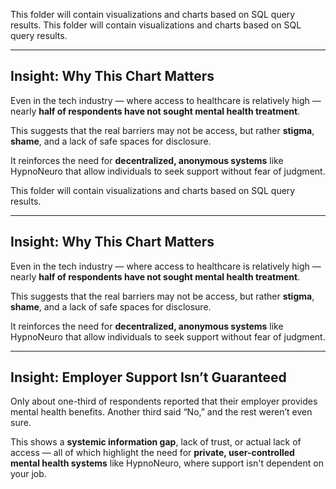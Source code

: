 This folder will contain visualizations and charts based on SQL query results.
This folder will contain visualizations and charts based on SQL query results.

---

## Insight: Why This Chart Matters

Even in the tech industry — where access to healthcare is relatively high — nearly **half of respondents have not sought mental health treatment**.

This suggests that the real barriers may not be access, but rather **stigma**, **shame**, and a lack of safe spaces for disclosure.

It reinforces the need for **decentralized, anonymous systems** like HypnoNeuro that allow individuals to seek support without fear of judgment.

This folder will contain visualizations and charts based on SQL query results.

---

## Insight: Why This Chart Matters

Even in the tech industry — where access to healthcare is relatively high — nearly **half of respondents have not sought mental health treatment**.

This suggests that the real barriers may not be access, but rather **stigma**, **shame**, and a lack of safe spaces for disclosure.

It reinforces the need for **decentralized, anonymous systems** like HypnoNeuro that allow individuals to seek support without fear of judgment.

---

## Insight: Employer Support Isn’t Guaranteed

Only about one-third of respondents reported that their employer provides mental health benefits. Another third said “No,” and the rest weren’t even sure.

This shows a **systemic information gap**, lack of trust, or actual lack of access — all of which highlight the need for **private, user-controlled mental health systems** like HypnoNeuro, where support isn't dependent on your job.

